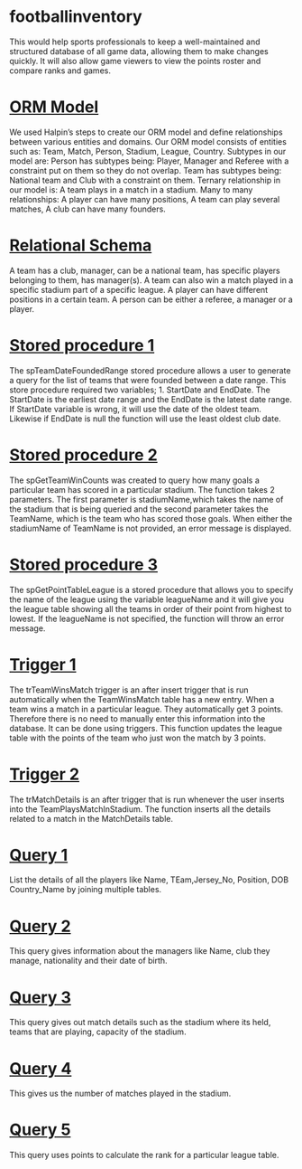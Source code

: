 # footballinventory
This would help sports professionals to keep a well-maintained and structured database of all game data, allowing them to make changes quickly. It will also allow game viewers to view the points roster and compare ranks and games. <br>
# [ORM Model](https://github.com/typicalrobot/footballinventory/blob/main/ORM%20diagram.jpg) <br>
We used Halpin’s steps to create our ORM model and define relationships between various entities and domains.
Our ORM model consists of entities such as: Team, Match, Person, Stadium, League, Country.
Subtypes in our model are:
Person has subtypes being: Player, Manager and Referee with a constraint put on them so they do not overlap.
Team has subtypes being: National team and Club with a constraint on them.
Ternary relationship in our model is:
A team plays in a match in a stadium.
Many to many relationships:
A player can have many positions, A team can play several matches, A club can have many founders. <br>
# [Relational Schema](https://github.com/typicalrobot/footballinventory/blob/main/relational%20schema.jpg) <br>
A team has a club, manager, can be a national team, has specific players belonging to them, has manager(s).
A team can also win a match played in a specific stadium part of a specific league.
A player can have different positions in a certain team.
A person can be either a referee, a manager or a player. <br>
# [Stored procedure 1](https://github.com/typicalrobot/footballinventory/blob/main/Stored%20Procedure%201.png) <br>
The spTeamDateFoundedRange stored procedure allows a user to generate a query for the list of teams that were founded between a date range. This store procedure required two variables; 1. StartDate and EndDate. The StartDate is the earliest date range and the  EndDate  is the latest date range. If StartDate variable is wrong, it will use the date of the oldest team. Likewise if EndDate is null the function will use the least oldest club date.
<br>
# [Stored procedure 2](https://github.com/typicalrobot/footballinventory/blob/main/storedpro2.png) <br>
The spGetTeamWinCounts was created to query how many goals a particular team has scored in a particular stadium. The function takes 2 parameters. The first parameter is stadiumName,which takes the name of the stadium that is being queried and the second parameter takes the TeamName, which is the team who has scored those goals. When either the stadiumName of TeamName is not provided, an error message is displayed. <br>
# [Stored procedure 3](https://github.com/typicalrobot/footballinventory/blob/main/storedpro3.png) <br>
The spGetPointTableLeague  is a stored procedure that allows you to specify the name of the league using the variable leagueName and it will give you the league table showing all the teams in order of their point from highest to lowest. If the leagueName is not specified, the function will throw an error message. <br>
# [Trigger 1](https://github.com/typicalrobot/footballinventory/blob/main/trigger1.png) <br>
The trTeamWinsMatch trigger is an after insert trigger that is run automatically when the TeamWinsMatch table has a new entry. When a team wins a match in a particular league. They automatically get 3 points. Therefore there is no need to manually enter this information into the database. It can be done using triggers. This function updates the league table with the points of the team who just won the match by 3 points. <br>
# [Trigger 2](https://github.com/typicalrobot/footballinventory/blob/main/trigger2.png) <br>
The trMatchDetails is an after trigger that is run whenever the user inserts into the TeamPlaysMatchInStadium.  The function inserts all the details related to a match in the MatchDetails table. <br>
# [Query 1](https://github.com/typicalrobot/footballinventory/blob/main/q1.png) <br>
List the details of all the players like Name, TEam,Jersey_No, Position, DOB Country_Name by joining multiple tables. <br>
# [Query 2](https://github.com/typicalrobot/footballinventory/blob/main/q2.png) <br>
This query gives information about the managers like Name, club they manage, nationality and their date of birth. <br>
# [Query 3](https://github.com/typicalrobot/footballinventory/blob/main/q3.png) <br>
This query gives out match details such as the stadium where its held, teams that are playing, capacity of the stadium. <br>
# [Query 4](https://github.com/typicalrobot/footballinventory/blob/main/q4.png) <br>
This gives us the number of matches played in the stadium. <br>
# [Query 5](https://github.com/typicalrobot/footballinventory/blob/main/q5.png) <br>
This query uses points to calculate the rank for a particular league table. <br>
 



